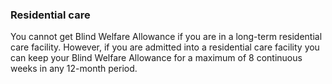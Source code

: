 ###  Residential care

You cannot get Blind Welfare Allowance if you are in a long-term residential
care facility. However, if you are admitted into a residential care facility
you can keep your Blind Welfare Allowance for a maximum of 8 continuous weeks
in any 12-month period.
